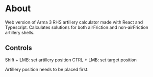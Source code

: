 # About
Web version of Arma 3 RHS artillery calculator made with React and Typescript. Calculates solutions for both airFriction and non-airFriction artillery shells.

## Controls

Shift + LMB: set artillery position
CTRL + LMB: set target position

Artillery position needs to be placed first.

